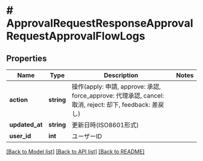 # # ApprovalRequestResponseApprovalRequestApprovalFlowLogs

## Properties

Name | Type | Description | Notes
------------ | ------------- | ------------- | -------------
**action** | **string** | 操作(apply: 申請, approve: 承認, force_approve: 代理承認, cancel: 取消, reject: 却下, feedback: 差戻し) |
**updated_at** | **string** | 更新日時(ISO8601形式) |
**user_id** | **int** | ユーザーID |

[[Back to Model list]](../../README.md#models) [[Back to API list]](../../README.md#endpoints) [[Back to README]](../../README.md)
